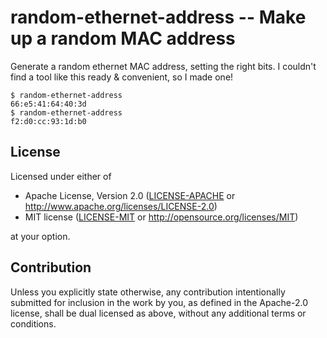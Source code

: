 # random-ethernet-address -- Make up a random MAC address

Generate a random ethernet MAC address, setting the right bits.
I couldn't find a tool like this ready & convenient, so I made one!

```
$ random-ethernet-address
66:e5:41:64:40:3d
$ random-ethernet-address
f2:d0:cc:93:1d:b0
```

## License

Licensed under either of

 * Apache License, Version 2.0 ([LICENSE-APACHE](LICENSE-APACHE) or http://www.apache.org/licenses/LICENSE-2.0)
 * MIT license ([LICENSE-MIT](LICENSE-MIT) or http://opensource.org/licenses/MIT)

at your option.

## Contribution

Unless you explicitly state otherwise, any contribution intentionally submitted
for inclusion in the work by you, as defined in the Apache-2.0 license, shall be
dual licensed as above, without any additional terms or conditions.
